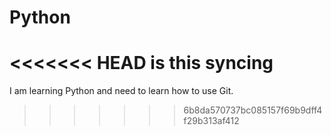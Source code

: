# Python

<<<<<<< HEAD
is this syncing
=======
I am learning Python and need to learn how to use Git.
>>>>>>> 6b8da570737bc085157f69b9dff4f29b313af412
